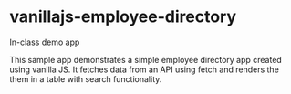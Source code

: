 # vanillajs-employee-directory
In-class demo app

This sample app demonstrates a simple employee directory app created using vanilla JS. It fetches data from an API using fetch and renders the them in a table with search functionality.
